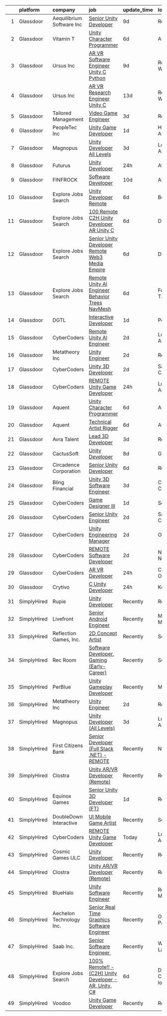 

|    | platform    | company                   | job                                                                                                                                                                                                                                                                                                                                                                                                                                                                                                                                                                                                                                                                                                                                                                                                                                                                                                                                                                                                                                                                                                                                                                                                                                                                                                                                                                                                   | update_time   | location               |
|---:|:------------|:--------------------------|:------------------------------------------------------------------------------------------------------------------------------------------------------------------------------------------------------------------------------------------------------------------------------------------------------------------------------------------------------------------------------------------------------------------------------------------------------------------------------------------------------------------------------------------------------------------------------------------------------------------------------------------------------------------------------------------------------------------------------------------------------------------------------------------------------------------------------------------------------------------------------------------------------------------------------------------------------------------------------------------------------------------------------------------------------------------------------------------------------------------------------------------------------------------------------------------------------------------------------------------------------------------------------------------------------------------------------------------------------------------------------------------------------|:--------------|:-----------------------|
|  1 | Glassdoor   | Aequilibrium Software Inc | [Senior Unity Developer](https://www.glassdoor.com/partner/jobListing.htm?pos=125&ao=1136043&s=58&guid=00000181b887765cb7d93dd16df8de0f&src=GD_JOB_AD&t=SR&vt=w&ea=1&cs=1_f48c80c2&cb=1656658294750&jobListingId=1007955702190&jrtk=3-0-1g6s8etkpjcao801-1g6s8etl7ih5g800-6a1731a0c97aa529-)                                                                                                                                                                                                                                                                                                                                                                                                                                                                                                                                                                                                                                                                                                                                                                                                                                                                                                                                                                                                                                                                                                          | 9d            | Remote                 |
|  2 | Glassdoor   | Vitamin T                 | [Unity Character Programmer](https://www.glassdoor.com/partner/jobListing.htm?pos=108&ao=1110586&s=58&guid=00000181b887765cb7d93dd16df8de0f&src=GD_JOB_AD&t=SR&vt=w&cs=1_ab89dff1&cb=1656658294749&jobListingId=1007962315740&cpc=334ABAF5D42DC775&jrtk=3-0-1g6s8etkpjcao801-1g6s8etl7ih5g800-b9e152471c49e13f--6NYlbfkN0DMrcEu7yrtATojKJA7cEzGQ3FdRGWLh0CZQInL4ECGI6k5tN82kdM0cJmh4vC7GgjpjbQeE5vFHm0xGlQ-xX-lNlYN5q90pzV1MeFB2WX6W4pKKVFAuLPB5iVX6Ow_376yWFDyWEHZPXIuhsAVG6w-bzCIgEeVjODvBd6FhIkpeqWygDSLPi6RfZONtr8aEDYz3h5HAtj55TF4Q7ER3TMXcyzFJA9KwS8VmF4ZI9DJizKaIJzskvqK5qqNYBV88vXx6r8BjTdScdEOEPzz5NJ5Ep73ECSIKIpPEGRvHnMPRLQ5H1YLTrCPQE0MSDZd8Ro1Ed7G8zTzdTds2wvIHiFJy_ZBi2FLpqrUH7vUpxNb5Wn0lvXvSLubQSA_i-TtSAzMXwg2N8iz1VavxejlCwz7wynyXNzKttfYZmRfYoDDjnoNX2VhRymbrMy6Nd1h_O_0NIh-_4E9Dg%3D%3D)                                                                                                                                                                                                                                                                                                                                                                                                                                                                                                                                                                                          | 6d            | Austin, TX             |
|  3 | Glassdoor   | Ursus  Inc                | [AR VR Software Engineer   Unity C   Python](https://www.glassdoor.com/partner/jobListing.htm?pos=107&ao=1110586&s=58&guid=00000181b887765cb7d93dd16df8de0f&src=GD_JOB_AD&t=SR&vt=w&ea=1&cs=1_51ba2302&cb=1656658294749&jobListingId=1007955127999&cpc=FAE5E775D180B2FB&jrtk=3-0-1g6s8etkpjcao801-1g6s8etl7ih5g800-7b7b607b7b587eaa--6NYlbfkN0CT8vBT9H5mqECx2dfLV_FONLPDKpIRssxVwtj05Tmm4rA5I0VNOPdM1oYsK66ov5ouvJivJ5tJ2bZ0YVEL31CY-hJVgsBaGfcvbciajDBvovrGHFnMWZoF858wndCgXQ3v-NEYaL4g72MsaJXeUOW7SS1H7U1GvuIxdCOozxf5SqR7pgjM19BrPb3uA4vm98rO8_-pXeIBgWQMcHlkD3KWRDpQ_9NI48FrGn12CEn-BPNJaGTr1OX7nsOOXVNqdoMffUWzCUMNnS97XOYFXtAPEkEiT1JYw1NiqwELOytZn-eRfppPZH0lVqHb0oDA6azzPL5QWaXbmuod1-pz6l8f9-sq4CkOd179U_oUimtYKXHN0SjUcKSFrAqUP-DiP6GNVjsxSHKmxQgktYu1Uz8vf0AgArQHVsQyPjokrPqpHhKwFKb7zkaGljzVixlljeAARfqgfZ6Rzd60KAwlk0RVA9SWqeubER01tsuw9oHp9YF57w1ePqnzL56tEY08HoV_VGNTclyfnFEWwPRhAQrPKxGPW-0g_IfTgI-2JkCG1Xi70MzjO_f3ZKEVTp7sOen1erV5k7XtD5v2y1gqc0j5WpN7Z16P4x6ZmauBgPm89id41FSujrPtWBMAIPCv4xT0ytYnaWFvj4jgNMxYJ9pxpZzSvSqUSfOjV6yOFhbZGlYpFbjEoUop8c6fu0YYkTeIJ8Qdfd-sw_Soc7kWuvQOH3fQue7VGf590gaffnvIoCPurTs9_GxD1BfE3lArJLazpkL1eFZP9bd5g6-BAToLW4l-ElPLNmxFGFZhn6metED-NkaVuOAJm8pEoyNvEr1i-drX8pwha5S5671lefTlZ-T9UMhfNGhOo_VxJa74sHMKD4GhMFKbsXVxUzWbZUm8fag_7GkCyIjU-EmzL0H39xK1mPUDgGE6IVaHAfLIwu6niSNliqK83e7lGQyIrmr3gPFGzU6RYWlWFqnI8ARoPqZaXKd3S3PyAYrte8EK3uYoOKo2Fgse) | 9d            | Redmond, WA            |
|  4 | Glassdoor   | Ursus  Inc                | [AR VR Research Engineer   Unity C  ](https://www.glassdoor.com/partner/jobListing.htm?pos=109&ao=1110586&s=58&guid=00000181b887765cb7d93dd16df8de0f&src=GD_JOB_AD&t=SR&vt=w&ea=1&cs=1_482d495c&cb=1656658294749&jobListingId=1007947855272&cpc=1160948BCBA38B5B&jrtk=3-0-1g6s8etkpjcao801-1g6s8etl7ih5g800-f382c0e248777f8f--6NYlbfkN0CT8vBT9H5mqECx2dfLV_FONLPDKpIRssxVwtj05Tmm4rA5I0VNOPdM1oYsK66ov5qx0OvjYRp0KEi7U1Elrtla2p7BElDBPfOHvnjRxMQiqMMj3L3paw0NTIovNTYV91KOrXqS79QxXiJzTiBMWuuYxtSyzHCQN3j9Ef91CaXEpVknkU6W2XSr2aHmaJxOKUXVH10x14tkSDhe56-j98BB4grGzkDoKS3fub1dMmfCFssRozM9LOjiX93Ls6hVD8wDkKxapcfx64TjgiDF3brRsRJWKb2vzkBd2e8T8rvF3CcI_s-02NJWX5fhq2mgiHp2hSUkUh4T8wjjocxL35H3ZVNnfy12y5SF5c9b0Zkkw4Bhja_q2E8h_13CMnwGAUu1uCrdLI9Zq7RiYh7jDe-ZE4XhAFbirfkZhsiBru6xBvg0mkO3BGNYnE-CDRdjn0m_3eK0kttw24URLqPErd7fhKE9YvRIqfthH4S0hZg7LoMAR1lgq48UfnWHFW-YvCPD9uoOnwZOt3svodGPGzq0g2QjJ5yQj9PAhDY5Uyj1T4BCmjMOtE-w4wD4u0zBdgS7R_8JiD3-2sptDCTwS2F4ztJLNXXyYZz1mGumDk0hMC8-izUeT0Di7U8hovsSRGCZTkxa_O6p_Z9yAODoegkf8_V80okUjQij1mHU46u6PAz99cSx__t57MnVEpJhPgvjNSTY_k0gXQEmHHEM16b09zJtdl5QThlJxDZn076e8t9jAkxs84mnPP2NtNiO3XQD8Vf621hwl7GICjl58eQWQaqR-ubj-hH3BymmC6eb-Hqh_vq9JvnC8kQ7nEkKxD_2y-GVkvn4pbp1L6iLWVqJtkuqMXyLI9EtOed35hYFHzmzjeChyp2hKYGLSyehNKMtqXTqOUfA5y2VG3dkMqpAfCQ1Y5rky74GYUH0PK35ByqhiZC3mF8lv0DxNAFH9Tg6ehVwDG75y4ARRGePk2tMB4I2DscXLXqZe3D079gyQWP_Xv3UCIzp)        | 13d           | Redmond, WA            |
|  5 | Glassdoor   | Tailored Management       | [Video Game Engineer](https://www.glassdoor.com/partner/jobListing.htm?pos=111&ao=1110586&s=58&guid=00000181b887765cb7d93dd16df8de0f&src=GD_JOB_AD&t=SR&vt=w&ea=1&cs=1_6a99c754&cb=1656658294749&jobListingId=1007966040768&cpc=47CFDC01B3F81FAC&jrtk=3-0-1g6s8etkpjcao801-1g6s8etl7ih5g800-925caa3a4eaf95c8--6NYlbfkN0DI_pqscLjs9LkB0jlO39g2s8RE9SCHTdataN4HV1TulM7Ds4Lr1PIsV9L2_JXp5oYZgjIAXAUVj6LFHHaDZ5EJUf74gpyxKG2OzWTMcpql_bFWVH68a9Afca703k87w9hQEE7oVwH5rkT3OLpgPb3o_aDH7t_FtErgO9BB4h8LK9EdtJkQ4Mv1rx5a7EQUnOaiIleJ4NZaOIStgqhQZYF9-bxspVvpgQRkwYGU34Xv5z7yBQFHeD9aAe_UtZGibpBNoOa5XtZ-xvfwToDtMClEEJI6WsXEPlbcrrtRLVc6jgU5qI4hodiCcm3b2iuMtnZ6p-4ccN1xGmwk8m0XJskOedMRLIfVlyFCHl_A4hKFzJk3m7xylTmP6ng21XHSEOyFCFuWMen5wT9oWb0iOHvWs3ab0kAp3dx12WEOHhtIAc3GFOW0mMh1MNKINReeZfw0JJwuNevxH5JNUjpxK7iUhhnvZpZRkCUiLpncH8GWE2LT8-RNYoHyXUc7R9GdE27WYT66lkpeMLHUIZezJ7oM)                                                                                                                                                                                                                                                                                                                                                                                                                                                                                                                        | 3d            | Remote                 |
|  6 | Glassdoor   | PeopleTec  Inc            | [Unity Game Developer](https://www.glassdoor.com/partner/jobListing.htm?pos=120&ao=1136043&s=58&guid=00000181b887765cb7d93dd16df8de0f&src=GD_JOB_AD&t=SR&vt=w&cs=1_c9774fd1&cb=1656658294750&jobListingId=1007971751922&jrtk=3-0-1g6s8etkpjcao801-1g6s8etl7ih5g800-b842b8f4001b468f-)                                                                                                                                                                                                                                                                                                                                                                                                                                                                                                                                                                                                                                                                                                                                                                                                                                                                                                                                                                                                                                                                                                                 | 1d            | Huntsville, AL         |
|  7 | Glassdoor   | Magnopus                  | [Unity Developer  All Levels ](https://www.glassdoor.com/partner/jobListing.htm?pos=118&ao=1136043&s=58&guid=00000181b887765cb7d93dd16df8de0f&src=GD_JOB_AD&t=SR&vt=w&ea=1&cs=1_d65fd840&cb=1656658294750&jobListingId=1007967763565&jrtk=3-0-1g6s8etkpjcao801-1g6s8etl7ih5g800-41c61a663809215b-)                                                                                                                                                                                                                                                                                                                                                                                                                                                                                                                                                                                                                                                                                                                                                                                                                                                                                                                                                                                                                                                                                                    | 3d            | Los Angeles, CA        |
|  8 | Glassdoor   | Futurus                   | [Unity Developer](https://www.glassdoor.com/partner/jobListing.htm?pos=121&ao=1136043&s=58&guid=00000181b887765cb7d93dd16df8de0f&src=GD_JOB_AD&t=SR&vt=w&cs=1_9b32c202&cb=1656658294750&jobListingId=1007975388595&jrtk=3-0-1g6s8etkpjcao801-1g6s8etl7ih5g800-47b83538bc10ef9f-)                                                                                                                                                                                                                                                                                                                                                                                                                                                                                                                                                                                                                                                                                                                                                                                                                                                                                                                                                                                                                                                                                                                      | 24h           | Atlanta, GA            |
|  9 | Glassdoor   | FINFROCK                  | [Software Developer](https://www.glassdoor.com/partner/jobListing.htm?pos=101&ao=1110586&s=58&guid=00000181b887765cb7d93dd16df8de0f&src=GD_JOB_AD&t=SR&vt=w&ea=1&cs=1_7cc83133&cb=1656658294747&jobListingId=1007952016530&cpc=412D8C26869823CD&jrtk=3-0-1g6s8etkpjcao801-1g6s8etl7ih5g800-ee4d573acd9a88a8--6NYlbfkN0C3s6SQssVyjM0TBjXC5cY90NsFTu6k7iXDnyh6Xjam_Xi16b1zYIiAexvnUjw5UU5RDi56t7-bqs_amIVvl218YWkQjOFwr-CuYRKl1Yc-4Gb46vJZqtsuOP-21dVtZbPMRzj-9vGTG7Q1BpIqmG8-P6USM6pM6GIZqpYdkCtYGUhTnHu-7kB5JqKM19sUGfC7K5fRVb60e_pPAmKgN2yHWx2mp4jk9wWL3b8jl0e50Lb56ft_0iZ8U8roSh1ti3wiCqu22RW7DDM0AHCZ3XMfcAmcAa-Uedt8u4GUwOpO1Hs_qFIhvmclLuXTmWjvdabnSqZ-nZyIqVI3BSYxUoRMFdbIC7hHEAXuWtMRgZ0Exxx7W_gyRwQ4pl6uYHdFjEwwKayZig6O7WWc41NxVmkdiLsDc2S7QmC3kqP2mUBgGKqhhfi5CbrpCxrT85zsH0nnw-kt56r-Y7gZ6Mqe0PXI8yiGRKvBUi-8rv6eReJiHrdZtAxD7c62SLFWiB644W4%3D)                                                                                                                                                                                                                                                                                                                                                                                                                                                                                                                                           | 10d           | Apopka, FL             |
| 10 | Glassdoor   | Explore Jobs Search       | [Unity Developer  Remote ](https://www.glassdoor.com/partner/jobListing.htm?pos=122&ao=1136043&s=58&guid=00000181b887765cb7d93dd16df8de0f&src=GD_JOB_AD&t=SR&vt=w&cs=1_91e339f8&cb=1656658294750&jobListingId=1007961440880&jrtk=3-0-1g6s8etkpjcao801-1g6s8etl7ih5g800-3c1b69076cfe6b13-)                                                                                                                                                                                                                                                                                                                                                                                                                                                                                                                                                                                                                                                                                                                                                                                                                                                                                                                                                                                                                                                                                                             | 6d            | Boston, MA             |
| 11 | Glassdoor   | Explore Jobs Search       | [100  Remote      C2H  Unity Developer   AR  Unity  C ](https://www.glassdoor.com/partner/jobListing.htm?pos=119&ao=1136043&s=58&guid=00000181b887765cb7d93dd16df8de0f&src=GD_JOB_AD&t=SR&vt=w&cs=1_df9be164&cb=1656658294750&jobListingId=1007961440668&jrtk=3-0-1g6s8etkpjcao801-1g6s8etl7ih5g800-e19d92c6f24ffd7d-)                                                                                                                                                                                                                                                                                                                                                                                                                                                                                                                                                                                                                                                                                                                                                                                                                                                                                                                                                                                                                                                                                | 6d            | Denver, CO             |
| 12 | Glassdoor   | Explore Jobs Search       | [Senior Unity Developer  Remote    Web3 Media Empire ](https://www.glassdoor.com/partner/jobListing.htm?pos=129&ao=1136043&s=58&guid=00000181b887765cb7d93dd16df8de0f&src=GD_JOB_AD&t=SR&vt=w&cs=1_c1960f94&cb=1656658294755&jobListingId=1007961440778&jrtk=3-0-1g6s8etkpjcao801-1g6s8etl7ih5g800-85e313836e569c3f-)                                                                                                                                                                                                                                                                                                                                                                                                                                                                                                                                                                                                                                                                                                                                                                                                                                                                                                                                                                                                                                                                                 | 6d            | Denver, CO             |
| 13 | Glassdoor   | Explore Jobs Search       | [Remote Unity AI Engineer   Behavior Trees  NavMesh](https://www.glassdoor.com/partner/jobListing.htm?pos=126&ao=1136043&s=58&guid=00000181b887765cb7d93dd16df8de0f&src=GD_JOB_AD&t=SR&vt=w&cs=1_f7473983&cb=1656658294750&jobListingId=1007961458315&jrtk=3-0-1g6s8etkpjcao801-1g6s8etl7ih5g800-ac780993dd6cde2b-)                                                                                                                                                                                                                                                                                                                                                                                                                                                                                                                                                                                                                                                                                                                                                                                                                                                                                                                                                                                                                                                                                   | 6d            | Fort Worth, TX         |
| 14 | Glassdoor   | DGTL                      | [Interactive Developer](https://www.glassdoor.com/partner/jobListing.htm?pos=103&ao=1110586&s=58&guid=00000181b887765cb7d93dd16df8de0f&src=GD_JOB_AD&t=SR&vt=w&ea=1&cs=1_1efb42ec&cb=1656658294748&jobListingId=1007971076266&cpc=663B5FE45D73772E&jrtk=3-0-1g6s8etkpjcao801-1g6s8etl7ih5g800-7011e6c662262f0c--6NYlbfkN0CfRTqPJrwkbSDT20iZEmyWW2er5ZyPXME6gTRp4t-ps8uWMhfpK9ZrEhZV1kv9a0fwI8FFGzCsw0AHE4611cLbWfwTAJqtw6EP9iTO74rudJWZ7EG7-6cz1q9tlH02HdX1DEYNYZu3Ve1D2B2jWEyYx-HIGDAfO9elbU1yLX6feUN9nAWX7Y_V7GGKjHJUNRvTRy7_GiApOYP501-DYNIWjJRa6Pr0kp7y4jqH9ARkVH8CsZVvisKVZRmyCgjpv1OiOqQimrNVFe4914vyspfCOP59bBNtxNxOP6SiFTdRuYVdYJONWIPu7WfO4ASGMuk-VWPU2qhKMpQ-5b5M7EOQXo6HTGjuMVF-Vdu1Z4zq1Gm2DHcQPESAduY4aac42tceLCC6hR_rJvDcRMPYgeDZHTSpYmgUUnC2nvnb1IwzpFP9z0JPTZcCHDxITl0_4q293P80eG_NUT6Xk6w7yf1K21IdN4aKTr2_t2reD0xQtYivqPwS132KQa_ldYqPtffrf1ULthbb9A%3D%3D)                                                                                                                                                                                                                                                                                                                                                                                                                                                                                                                          | 1d            | Portland, OR           |
| 15 | Glassdoor   | CyberCoders               | [Remote Unity AI Engineer](https://www.glassdoor.com/partner/jobListing.htm?pos=110&ao=1110586&s=58&guid=00000181b887765cb7d93dd16df8de0f&src=GD_JOB_AD&t=SR&vt=w&ea=1&cs=1_6aa6977d&cb=1656658294749&jobListingId=1007969016958&cpc=C4A69CCDBB3B9599&jrtk=3-0-1g6s8etkpjcao801-1g6s8etl7ih5g800-2857a899c884d158--6NYlbfkN0CpFJQzrgRR8WqXWK1qKKEqALWJw739KlKqr2H-MSI4eoBlI4EFrmor2FYZMP3muM1Mcqu8sVXnn1W-7g6ZD0fO1vF1hoiSIRBop2N6ExfjzGv0hUqM0gItEo_IEEz3-T7cH0FvcgvtW6xyXHa8AUfjwlmyrzmCLQRp-Xl9FrgM4_C2mPMFQvuh66Ykfc7aWzgzHUXki5VT6S6o96x-UwSwX6Nn7K4vDI7OE-wngQYuxVu4ahGciOQ2eDu-3D4SF_Y8_GiGWE0UeMhz68n0Edjm6vAQ2eIcQ7ySfA46_MeGaEOG3LlnmqYDYZBCk2UgclM9n3Ny7jVXGB2O4Sm-RUf99FWQnc2pdNyJG2C2_TR-VHPt--DOnUSXrA9Vel-H77WAUNzYeWR-SZ7at5HKwoL1qZJalftkSY57NXMV33j4k8RKYRvaaRYD8F6EiV163phpU6jShCZkA7DRy2oRZYRzXKx3IRoYtrpJGrBoE_3iXsBeZJamH5VuJXCD3yfiDcMkpgRIpKS1Mf6JiSP3aTL2a9uQCEkD4uMQPegGsZgK5SwmFoaSGZgKSN_i4Zd47Cvvp7pdNLHMG-znSaN1514mQ3i9Vmepp2e78_tCpgjG_9px5I5Gob5b2eeZcJNNbZ7-Uf_3SK6O3ymNoYtVPIySncrw8z1iibVKMC_JlL0ihhVEkzLbeY_jtJtTWDzwJG752bvYNkqq3gVgoA1K-3rr9Vqi-FSG3Vjxoz6Qdj_ovjkjFZAdCrlk0yA_TwDH3EJVM7oWxyFQtZFwEudvlyrBZTFFOmLQppYMC_TvQqM-TeaWW8a2K7zZ79RzRhk5XgKbzgFrSqJpv5EUbTI56lm89SwIOQ8Pz8xJVX50KMaVwSWAt42_ilAe5Ipr9ci9U0Mub2XDvxAUxZBtACvEz7b7LSJ1MngrF9mwrt8-c6KoQUp-B8bHLstEw9-aqa4bUL5-Nakvn2Yr59F3scqKJh1Sm4I_W4MJYM0%3D)                                     | 2d            | Los Angeles, CA        |
| 16 | Glassdoor   | Metatheory Inc            | [Unity Engineer](https://www.glassdoor.com/partner/jobListing.htm?pos=130&ao=1136043&s=58&guid=00000181b887765cb7d93dd16df8de0f&src=GD_JOB_AD&t=SR&vt=w&ea=1&cs=1_66202319&cb=1656658294755&jobListingId=1007968446168&jrtk=3-0-1g6s8etkpjcao801-1g6s8etl7ih5g800-4fc095c14233aef3-)                                                                                                                                                                                                                                                                                                                                                                                                                                                                                                                                                                                                                                                                                                                                                                                                                                                                                                                                                                                                                                                                                                                  | 2d            | Remote                 |
| 17 | Glassdoor   | CyberCoders               | [Unity 3D Developer](https://www.glassdoor.com/partner/jobListing.htm?pos=106&ao=1110586&s=58&guid=00000181b887765cb7d93dd16df8de0f&src=GD_JOB_AD&t=SR&vt=w&ea=1&cs=1_28f510c5&cb=1656658294748&jobListingId=1007969017593&cpc=C4A69CCDBB3B9599&jrtk=3-0-1g6s8etkpjcao801-1g6s8etl7ih5g800-f2eca20abc4aaaca--6NYlbfkN0CpFJQzrgRR8WqXWK1qKKEqALWJw739KlKqr2H-MSI4eoBlI4EFrmor2FYZMP3muM1Mcqu8sVXnn_8drqtpreSqVakLGDRNvxEkXy-DVlujoMhxMUJps4ERObu3ezX79eC7jDZPnvo67jm1X7bW283Qa7RVjYpdsIafXL3X35JMamYnX2aWK7s2N8SlHFy0oNcllf1hv0-gCX1HRLSlmOnFzVK6NUiRdRyi4bFDVPtl5lIgQEVj3IVFi6Mip9Ot2RGncx3gYxDpUe1VU5MZiLrsETQUUYEcxzIzq2sempT_Y7t-RPssvbHxhRutHbIZ5-91g39r_rsER0eTOqFq9MnyWJq30xIjfyQlcJtu6aWLTnIm1AGtgLSYCwaOCgjnAnorTU-xiZDp5ir5c1TsLthpA6sr15Mz-za8_t_zd1LOG3L6V5DGEl1caOuPKva0fGeVlc5TiX97p0TQZlGDSSGvI-P8I7CbFy7pCarytccuzuBERZnx4mbmnSWnRm_Adp9dx0xlKzq0E5Okjb_x76iI9AwBnr3ZJroSfyq2aKQ3myDaz_UbZZ9XQVa1JOFJbPHh9wQRKGpfIf8STHJ2pz_HK-3GmJTlzFTs6R2CQ0wcGXCh783vACH_NiuQd7bgAT9BB851tG7Wo3Clz2mrODMad6PrhKVS9eoOAWU7hMz6OWdfgvHOrC2rBXGMdGHcHmXMhT8R36DZ31X-XOYaVPPvNolmVQizvzx4TVQ16tcUWpIIdnwZsyCDHJ5fL7s7z2MEgOgdAsxqBFaIehXYcYFIXWBpCo6oew4hnHgJXSQp93_C9UdpU8gsHSMkSYJFrk6gaxC3eQ1lIwBlTkd5g10EyHoU_BIaPldy72c2Z2tkuv7QKoB2V-h-G-7zWdMW2H3BpXO-5IOUrlkxTtZAgTVbhV3jL7XPQeyT9VxSOflQRNMu2tEm3N2-WHao_9oTPqrXpLo3qYN026AGK-g0uHX-)                                                         | 2d            | San Jose, CA           |
| 18 | Glassdoor   | CyberCoders               | [REMOTE Unity Game Developer](https://www.glassdoor.com/partner/jobListing.htm?pos=104&ao=1110586&s=58&guid=00000181b887765cb7d93dd16df8de0f&src=GD_JOB_AD&t=SR&vt=w&ea=1&cs=1_de3a26a0&cb=1656658294748&jobListingId=1007974915770&cpc=AC285F3A3ECA6BB0&jrtk=3-0-1g6s8etkpjcao801-1g6s8etl7ih5g800-d03b61d7597b80d2--6NYlbfkN0CpFJQzrgRR8WqXWK1qKKEqALWJw739KlKqr2H-MSI4eoBlI4EFrmor2FYZMP3muM2QRV5nruVsIuzp6ITS1ZP3vqflXBGkW3I0d6X7h8rTmxd3SwubCqBobJCFrl85QyZzauutCpDzhnCB4lDrPsi8eVLyowIwa72B7Yf_mbR5cHhK66wGC5rL7yJM1mveUV82Hou8pxP9MBcnWl8FUiedD71PA3uP0e_uUgMHbofc_Va3MuykX0RUSR2rR-XSxbr_AYShlCkHO77ugTA73HIdZHFahCaw960UdzhdIpIZTe7yr-P7WSGtpOUgvR7yqvp9ZoSNYvh5_uVvWhEL55Z_PwNUQwcq6BU71IIBnJ9ssC1ATQ8nnL1Sqiv6UrCtkSB0_y9ha4Anf6fT0S69ys2G2mT06hKyhRfDf5bvmtAtIMgUcYFA68TBb4oSyBjyR_Ai3KsqxupbDu_nAbVvA-HEDxaZkEWeTIs6bCG6qNyHgjWYSuTJmzWcvQp2Si4v8dHXbXcTrvmxq10jflSMGiAIO23jCq53scHEoYp49eXoJEWKfgPoJgdKDgdek5PWeluJP88sbg2e7K2a9rabwAna8Y4UGwIlRkTeDjuBCNK6Oyla5JAAISxSLaN2J8G_mEYtDMdhKcpJzh99b0UDbnOdV7qbCZM2Q1axsRwZveGoIIQkr0wrbGaGSFLD0qRT4ezOha-X0gqt8Xj4OE2JQhCSReh_FpWCD1Dt-MVPh_4h_7oPC1sKYNfJl6XXLh40s5_N-mNZDwjaGe2SNmAnNzfFGf5UUUP5LZYyypRX-HSG4lN_gVaod_6mdnAAPYj4qB05pAeIv7VaY7odluGrndE4qg05rvwzy81RDWj-XmCUt2xGeUAFOaihHoCDnmwDrTySDheR1IHE4Gzz8o09q10tIux0hKDUSvCstfQ1SjuQnWSL_VCTB6qtOqX7sS9O1yeYAppfk-wLhY2maXU4TbdBRcdXROh7b03k5RMjgtLZcSismCCFlGKge1FOC0IYMyU%3D)  | 24h           | Los Angeles, CA        |
| 19 | Glassdoor   | Aquent                    | [Unity Character Programmer](https://www.glassdoor.com/partner/jobListing.htm?pos=105&ao=1110586&s=58&guid=00000181b887765cb7d93dd16df8de0f&src=GD_JOB_AD&t=SR&vt=w&cs=1_527967f7&cb=1656658294747&jobListingId=1007962455284&cpc=FA84DF7EA1EC2398&jrtk=3-0-1g6s8etkpjcao801-1g6s8etl7ih5g800-7daf723f51a2017b--6NYlbfkN0DMrcEu7yrtATojKJA7cEzGQ3FdRGWLh0CZQInL4ECGI9gD0Wolx9R2v-Aex0-GK07Knq57hB32WD9JI65nwYhLagR8l9YCMUIeinPvgI8On5JUf1ML463mrPTV97DEzo_70StmOy78R0C_5MhjqA0P7F9KJRWxiJSO4MEkJr4hO4Mzu5WealnYcblFoMKCbeo_Pi5UalnxsC6uNGe10_OBWn8hAoz2NnjaqDSbSpnCVyOshI5Qk8RGv_ijnuxea6hZd-n6EHF0I1xteMVsjqvp6kUx5I57n1mEJzLs3jIVXx9Q0kLtLPkQCZ7it1ry9rsLvt_L2t8JS-OmiyPj3GEfS04mDU6dOND4zD0GiPY3RSRsYbfj8ykpz-FLfZmBtiTaO96pEprnjamLbcybUdTWJPUuXELfxjPGhKJwnUgZPFZqGLLvQK7IBohfTPct9V4%3D)                                                                                                                                                                                                                                                                                                                                                                                                                                                                                                                                                                                                        | 6d            | Austin, TX             |
| 20 | Glassdoor   | Aquent                    | [Technical Artist   Rigger](https://www.glassdoor.com/partner/jobListing.htm?pos=112&ao=1110586&s=58&guid=00000181b887765cb7d93dd16df8de0f&src=GD_JOB_AD&t=SR&vt=w&cs=1_f9e4996c&cb=1656658294749&jobListingId=1007962455713&cpc=B076152010A3B66C&jrtk=3-0-1g6s8etkpjcao801-1g6s8etl7ih5g800-baa476b5b72aa624--6NYlbfkN0DMrcEu7yrtATojKJA7cEzGQ3FdRGWLh0CZQInL4ECGI9gD0Wolx9R2v-Aex0-GK07Knq57hB32WFRJXEorE8Gdb1PZY-tcXqFBhkUiSGen-2eUbNVnFuP8e9cXxFMkJuViH_SLlLVlw1G-0kwq843MN7R4rb_7RFzZEuvXSqX5eC9GzDXTmOAh_Hl4WEdqUERo8tvKBvAXoge0fUY7NGu7LfDFSVdIu2R8V9iMRT7dNG0vJzPRmOARvwGptGTEsfKqd2yniH4QBPge3SnzOkEYuDMXQ88626ORAf13ngIS5mgiCpKAwroxBjbksOa4Ky45pU_ZKTyyrdHVa8XbfGQMy3BdFqQxfTZ3j5SUg7EiZ0BrMHYEiG1gn4mGjMVhEo1D-ypKMru8skmzm4mIiavIY3l96AbsYdXmQEGV_nA8VIWvbocXKVf2WUNXL6TdcdI%3D)                                                                                                                                                                                                                                                                                                                                                                                                                                                                                                                                                                                                         | 6d            | Austin, TX             |
| 21 | Glassdoor   | Avra Talent               | [Lead 3D Developer](https://www.glassdoor.com/partner/jobListing.htm?pos=102&ao=1110586&s=58&guid=00000181b887765cb7d93dd16df8de0f&src=GD_JOB_AD&t=SR&vt=w&cs=1_641b864d&cb=1656658294747&jobListingId=1007966012501&cpc=292986E5893862A2&jrtk=3-0-1g6s8etkpjcao801-1g6s8etl7ih5g800-b9853b9a47741e88--6NYlbfkN0B9-418cCXRzcGI1omC3v1wRgm_AezucpluatJafpVZg5tLBFTmiP1LYryusOQq5x5E7k_t6mhbaBDBteuF76DBPDXHj-zp8dqgbQQdp2RawcH8pPcuSzr-wOpiabxlYDMY663W3o0DbYysVeWSZom54fdf65tNguu6stqwD7D3qU6iXxuRYDSu8OxZTVgThhuY5hTQ5Pxln-v_y-yxFZMlIeT36wKOPZmEjHeNxahL9el3L3DQK56IeZoXAh97yxMnqwop0Zx66YasWXyCy-zL5ewc2HTk71m2zXcsSeINWJrtgAKDSvBP6Fd1f8OexcT52X6kYAnoruyh95JfIFplyXjIBOIku8qtSUq9FifbHmauuaEV-A-i_M3x5P1Gvta1U_f9mQXdDc22pb6bXAvZ9CxZ2fKdPxO9rH4-xSuDORO52kxDGKlXh7CZm8O5jk8m3L8Ztn-h1ZCns-XycCqQV-evK6-by5RfyPgpUs-ptcMv_nf-D2kCukvCwFrlHSkHsdXIWRCP9CymiPZ1kdGoj45gPQv-EDlHcDWGHq8BoCPncXN2nAeaLXq9RBmfNJ3iMusdbqvuhCE3_lbwN4lvXMslzDKXDmQ%3D)                                                                                                                                                                                                                                                                                                                                                                                                                                                 | 3d            | Remote                 |
| 22 | Glassdoor   | CactusSoft                | [Unity Developer](https://www.glassdoor.com/partner/jobListing.htm?pos=124&ao=1136043&s=58&guid=00000181b887765cb7d93dd16df8de0f&src=GD_JOB_AD&t=SR&vt=w&cs=1_1c1fdfc3&cb=1656658294750&jobListingId=1007956596855&jrtk=3-0-1g6s8etkpjcao801-1g6s8etl7ih5g800-3f12870df029798e-)                                                                                                                                                                                                                                                                                                                                                                                                                                                                                                                                                                                                                                                                                                                                                                                                                                                                                                                                                                                                                                                                                                                      | 8d            | Georgia                |
| 23 | Glassdoor   | Circadence Corporation    | [Senior Unity Developer](https://www.glassdoor.com/partner/jobListing.htm?pos=123&ao=1136043&s=58&guid=00000181b887765cb7d93dd16df8de0f&src=GD_JOB_AD&t=SR&vt=w&cs=1_03db11db&cb=1656658294750&jobListingId=1007961871751&jrtk=3-0-1g6s8etkpjcao801-1g6s8etl7ih5g800-5d979961ef395f8f-)                                                                                                                                                                                                                                                                                                                                                                                                                                                                                                                                                                                                                                                                                                                                                                                                                                                                                                                                                                                                                                                                                                               | 6d            | Remote                 |
| 24 | Glassdoor   | Bling Financial           | [Unity 3D Software Engineer](https://www.glassdoor.com/partner/jobListing.htm?pos=128&ao=1136043&s=58&guid=00000181b887765cb7d93dd16df8de0f&src=GD_JOB_AD&t=SR&vt=w&cs=1_257f23ba&cb=1656658294751&jobListingId=1007967701907&jrtk=3-0-1g6s8etkpjcao801-1g6s8etl7ih5g800-108b185000dc29df-)                                                                                                                                                                                                                                                                                                                                                                                                                                                                                                                                                                                                                                                                                                                                                                                                                                                                                                                                                                                                                                                                                                           | 3d            | Costa Mesa, CA         |
| 25 | Glassdoor   | CyberCoders               | [Game Designer III](https://www.glassdoor.com/partner/jobListing.htm?pos=117&ao=1110586&s=58&guid=00000181b887765cb7d93dd16df8de0f&src=GD_JOB_AD&t=SR&vt=w&ea=1&cs=1_0ae99de5&cb=1656658294750&jobListingId=1007971115767&cpc=654405A9B1E0A9F5&jrtk=3-0-1g6s8etkpjcao801-1g6s8etl7ih5g800-72e2a753b7af5c4b--6NYlbfkN0CpFJQzrgRR8WqXWK1qKKEqALWJw739KlKqr2H-MSI4eoBlI4EFrmor2FYZMP3muM22GLzNsMmROCjcZxCN7dpjWcYkkMyq5bY-IZUiIKCArb0wMQzPiE4RtELzF5h3isHnLgzRrGJg9ub1McEPAdKNSVmOwUCoMBp4brIP9cYIG3GYS4wN1epKy71riGghH3vMngqQUsFx_gUMFTD5JKJ9Dfe0rmFEDrOh35IWM-eOm5LsCkxMUgP7DkTD8si839sNSrJ7uvvzO0ta25aQDdWJVuJCeyeKPYOsykPKm0XluEX6f6VtMQnvYyDAWWScKh9e7nTxn1C6LfdqNWP_v7h6sAbXAAf4dOsyWzROayy2T3eR6cP1X7sAAhonvOaVe25Na_Y-Qrm649c9JofM0uHclWDexuYgfiPltsBb8J2X5Z97bcQTPAB0RI4NmemrwKZ_7ZslYIfHkn8yTHnPjThLeY4j0MTqGsVs4HZVNBk-ERkSXNLD1ita2mJByqdVygja9QmMTfEd46Ed7EZIqRTd2uvuPQnGHRPIFneR5TOlDWiPlUUP5_xW45ghZ-bao0D5kV-pia9rH87jOAYa0t8zMSGtGd1oEq8s8VYACJ3C1tOCUazWcpthyZvn0f2zUwlKh5G8Xw8FgFTd30mZDEmuquTRrh7P-ikv2qU_l0-t6bp5S3v94byeICRGylb9VMcHvnBrFSLjSmJrFK_abSQ6rz8qElGMV9KLy__CmnkMfsXRhIP4B98twQ-WL5_RagD4BGQ28Q4KWMFUjQ4qdKRgIkQ1XVSpEJ0hqoAweZamVINKxszgqRx8WtOLRhIu7Gy_x-l9Bib1khS083R63wlCeXCwHlY7Bl2XHrLXXQz9XQRbFIE6A-XesfF8vjeasaLSa5nhRsZB3gosArrgsHHGKt_Thc4qoRxqKzMq-LsQ0f3kKvmAdLfpOhseLXu3LZMqV_phWeB43Q%3D%3D)                                                              | 1d            | Seattle, WA            |
| 26 | Glassdoor   | CyberCoders               | [Senior Unity Engineer](https://www.glassdoor.com/partner/jobListing.htm?pos=116&ao=1110586&s=58&guid=00000181b887765cb7d93dd16df8de0f&src=GD_JOB_AD&t=SR&vt=w&ea=1&cs=1_0cef4cb6&cb=1656658294750&jobListingId=1007969017564&cpc=C4A69CCDBB3B9599&jrtk=3-0-1g6s8etkpjcao801-1g6s8etl7ih5g800-6c437450791a4523--6NYlbfkN0CpFJQzrgRR8WqXWK1qKKEqALWJw739KlKqr2H-MSI4eoBlI4EFrmor2FYZMP3muM1Mcqu8sVXnn3g8ZlE-FWrhCFjV5xKGUWHAGwUdrtlsxtIK4cx00FtFlf2GGPE9FPLftfBQkYyJO32kEMp_z4wIBN8mxMqYPRG5H7nwpI8ev2kPU8ftEcFCKhdw59UgSvF9ZVLgPHDUGFmjne3gKH7tn-tqBsNystzELMH0ilYqeHx1VjpW5i439TNOSRfzsGecuX2sFIa36bcH5oUylp8HEl7423TVh3FtNbU1xMujJXQCuzaY2IX-MHabmM6CPGpoRnCZOhLynG_XxAbO_BPZjlypeKrJmqUsE8NlYkZjWPVNS2ZaS21gUNy0J1C1KAZrqw4Bub6eN72ow1PeIjLDMaBd3d3uM1Ci-M75TqtZUJgbOl6Dz5ENPuQutzNRj5XCU06Ir3uCx-RK3Kpo1LJrkpv5ePGgRCXD0cBqaO1832tJie1RFRD6-Pw2y4eKQER4FiqFrDmkSzXa-J214o9s3J8p-jlGF5IkfvQJWyJvlYSYmE5gRl5qt2fW9lR6mnQYC7AkjNS4PTS9jZ_XGU9leYQ9YSuz22DLhKmHZKdbv4XuD8ajadJMJZdIGgJyVVjvaaGSwOEX-jxB0PdkmHRSrCT2S0NJvCYExBvGgNYqXUapNTslF2kM7SDFQczzOLmkdbTDrHTVsgEiX3Fezn4hdhj6ZWZ9PnIUiq4gUOGHDh1NafcFVRGtTNZKecpe5-65edRVv3ldgwwHmJeUBJoX4BN37l163pcnPrlsIQZn4pBFDHZxvC7a77mhq_G5h5t4rG4Iodg4Q6QI4WDCQYB5m5IgxgYAg8N_N6hMSqT7Y5w_BhfGSBfPLFdE90_oB8vSh28cuz7XByEVfYkJSnC8PWT1GlBYRjiZHngBrXBbQPgQVGwMJ0ZbC2dX9aebKrNt7z3oZe8ZXM27IgLnbJGR)                                                      | 2d            | San Carlos, CA         |
| 27 | Glassdoor   | CyberCoders               | [Unity Engineering Manager](https://www.glassdoor.com/partner/jobListing.htm?pos=114&ao=1110586&s=58&guid=00000181b887765cb7d93dd16df8de0f&src=GD_JOB_AD&t=SR&vt=w&ea=1&cs=1_accbab30&cb=1656658294750&jobListingId=1007969017997&cpc=C4A69CCDBB3B9599&jrtk=3-0-1g6s8etkpjcao801-1g6s8etl7ih5g800-961b193d67a223ec--6NYlbfkN0CpFJQzrgRR8WqXWK1qKKEqALWJw739KlKqr2H-MSI4eoBlI4EFrmor2FYZMP3muM1Mcqu8sVXnn2RNJmp22riSh4goe8cDHjyulj7-W6CyeeZqbF5mNbhITZ5Po3Np-RbVSLe8vn3d7Cf84WLN9PQk6_nie6vsO-xVEUvPkm6ubpfKxRxH_OqYYlGG3cXqZL0iP_IknnDPlgxTARETthL1sLKluG7QY43jO53ma2cjpatyZZCnZH4bmOmT0vWPPalcFSFsQPwWzOJ_qMU-mSeoc3upzle6nRaBF8O88p6VOJm1rECInupFpZnmZebOBqBnpnFUAjb1aSHMiUHoPoci_9DFEBQ9QybM3IZLv9g3HkeshUKIzP63lLyQRYPjMUQGnb2_CIl-_ikO1og9zbz1NXVVO1Bfl9qGqnSRtKOuJZ01yY8aZ-zhAb8xUIE0t6Miqo40MJG-_Xe0GrO50mZ9mKw_uz1cqd1c662Yux-geEHnov4akcpEIQwsv4h-kOQKedauaK63GRUcZ_OUvt-Wo6hUD5s4XTwcU7RMEBKyLyr84hmXKICMuA6dmVBxfWYj_WZ0DfdknaGyT9tHge8kddTREk9wMhzSAckJTsoMb35CoT3HBLc_0Nbl7ehrNU4PFDE2xpbIffU5lh4eEKRusfAVeP9hUcTINyc2AUseicd_1xxq2bunmIDWzcw5Jir7Sjc_rfQurZ_wEfKpOQZF-5XttxuaMujWXj_70R4JWXhV2HiMY3Tj1P_5wkOCKlWQgajRc5tjWSEZgevxYvPQJXAhity-zS-hq-TY0FxUlEeNPE12OHVaDnEJlsx_jIre72Nz9xekANNrOrSeQxxVE3JjHHZthcsd59zSqsGuwujWC2L3bZ286SOJy1CTy8s8FG1qTMpkzQGy9m057h66ZQZk7XWazqbaq0BYkvGYAOiYY7hD7mj9td08GxSZZk5YgkTzFPWCGlgHUCa4uIe_aG53mEnmQ7Z-xFtqL3qxdw%3D%3D)                      | 2d            | Orlando, FL            |
| 28 | Glassdoor   | CyberCoders               | [REMOTE Software Developer](https://www.glassdoor.com/partner/jobListing.htm?pos=113&ao=1110586&s=58&guid=00000181b887765cb7d93dd16df8de0f&src=GD_JOB_AD&t=SR&vt=w&ea=1&cs=1_e6fb916c&cb=1656658294750&jobListingId=1007969016665&cpc=334ABAF5D42DC775&jrtk=3-0-1g6s8etkpjcao801-1g6s8etl7ih5g800-f0ba86cd913e6172--6NYlbfkN0CpFJQzrgRR8WqXWK1qKKEqALWJw739KlKqr2H-MSI4eoBlI4EFrmor2FYZMP3muM1Mcqu8sVXnn45HZJjn45AtggbhPFU5X8LNIkCeFdENdvwpO81eKhXoaz4GcVU26dEj-bkMwemF096199wxRe5_CyTx32aEopZBAr1Swr0oaQF1HcOqdacW0optUUkGAv4JLq9CBGAqE0r3g-RpSbXzw_c1ZpXox-TAH7QSXJI4mMZTCNQty-s8YWqS7nvV6OfGpofZAjzV1vJe2GAz09o0KLTn01YzMwqc-GSoUuynCB2yjVMVJLmkqPNZCTw6_WuYriE-VGJNwl4lUsrLA_kAGlfli4FM0KjlefmA75nnGXR12ZTDtnayRl5NQ46fzfWNYBPqHoAfQBD1rbZzGoeb6-K9EMZp3jboGo9AeTNNCYjaM1wCEe0ZvZKla38kU0Lo6Di_YZ5iVYt9H7q7wIEgtTApaek4lYEoQSQGZwr00-Vv7dmjoShj2HoTzUmw4-ZYJ5hFdcv2tXr7rltBuvoHIAP4gKrDC5CH5KL1viddZw-8goGTZeLb5u5q2l8FSgYiKQYSUNp_pEw_HK65lbH8RrFU9cyc1vug6WPy5Ypm7vpdap14ly857N4upg-qvGLcCXuz5gpoK3oMRadpim196KHgzq8RZKKbdUuqxotOy6v3lx8NAB-bB1JOmJGTT5zebwm3kvi5GahrwX33UJsSqlHhVgT-rpq3FAfp70l04MTpoIhNSqHBL6OsbQe9tVpHCrsnrx78qfWc-Mwo1Wqa-M2iaL9vQGu0PtlmboaVvWTI0J0cC_T9GAdwq_ktDnj1q2es454_90yRx9DE7ed1Adrw527nDc9DQrFBVKyGG_Ms0MtkEqM__Jm_KWH-L8eEQOktU27tE-DV0eY9iwfboterGB_p0E5ZruG_pxMCJMYf0fGOR1G6qhh6W0CivzwieT33CY3UUPDUU5toYhUo)                                                  | 2d            | New York, NY           |
| 29 | Glassdoor   | CyberCoders               | [AR VR Developer](https://www.glassdoor.com/partner/jobListing.htm?pos=115&ao=1110586&s=58&guid=00000181b887765cb7d93dd16df8de0f&src=GD_JOB_AD&t=SR&vt=w&ea=1&cs=1_5210bfa0&cb=1656658294750&jobListingId=1007974917351&cpc=334ABAF5D42DC775&jrtk=3-0-1g6s8etkpjcao801-1g6s8etl7ih5g800-2ab3d714c4bba9d7--6NYlbfkN0CpFJQzrgRR8WqXWK1qKKEqALWJw739KlKqr2H-MSI4eoBlI4EFrmor2FYZMP3muM2QRV5nruVsIikvtryyrNWigeq7QaX9hAKL8tILvdVdLwRC5p5wFyBkA6gVdtkaeiS2GFNrwLG5qkWZkU0NfEkWuZBJfAvMl3upeNBmMO5XCfu4ogh_NbSHOrf0hvOnj4OYMPOFjf026ItcPIedtlZLwcvsmzrV1dL65U2NZQmWvi8tO_ymGjenIBuSCqI_Pp6T-V7_m7W0WgTXuGftHL6I7cbRCWHJLZ9tVCwNialIKMGUB96PQTWfTUaWGxoRfjiZFQORMnt2T1dCxoK6_WLtpYoMuAEhp_21tWjsMUaHPMVhrV0vWG7avNVwPY04URWFALowy-6zcR1CZMoNR8ADHEm40UyGIY9Eyzp6Ti-BebNyi2iQ9rb4-BIobwbwk7W8z4xtH-V5kO8mGSbSI78cpbr5SI6rT0DKkSlB5CEHEGsut6T7qhWhhu-NqF0QTUceDQySeAvHgyiXgftCMmjE70uFU3MeGkXWQ0YFdt0vlS2UWuhvR9W_vx4f6U-UIt2LYZM6OW2CxJ3e3TzNK6oYIgCsbipCyf8f-fQc3R6vCHUepT847aDRMQPpEsHhCXHane9Ml2hb2-_ivmaj-4L5N6xig9NGLhDS-NB2_Ch5tPWia4KUP53td_pG9QRuVaEMA8Ao1E816MdMWpBXwCvbhdFt6R6B6Ot9VJkYezQm0aKsGmrY9aYH8pB9ZeUP_ti7Ni5zAdpWUnpUVqzU5Bsh3TzlIN5DUfqqFzX-JLjtBQdd-iyQsHdeuizNgy2gucOpQT0yASn4XiBuIonWpKizIvh5-bcjCflUgZasgU_TosMU3Ly6aSq6RghD0N7zbpHEhz3QUqX9WEzje27ApSQ4SIZ6_FCScKyhKBdFCgATiwHJ7ySiny_7NsGIkL11BAp7bfOtWNoy-LYsSM9vP9azWj9TyVLw5Rc%3D)                                              | 24h           | Cleveland, OH          |
| 30 | Glassdoor   | Crytivo                   | [C  Unity Developer](https://www.glassdoor.com/partner/jobListing.htm?pos=127&ao=1136043&s=58&guid=00000181b887765cb7d93dd16df8de0f&src=GD_JOB_AD&t=SR&vt=w&ea=1&cs=1_fc673c59&cb=1656658294751&jobListingId=1007974017022&jrtk=3-0-1g6s8etkpjcao801-1g6s8etl7ih5g800-e1d19b1fe9c1b99e-)                                                                                                                                                                                                                                                                                                                                                                                                                                                                                                                                                                                                                                                                                                                                                                                                                                                                                                                                                                                                                                                                                                              | 24h           | Keller, TX             |
| 31 | SimplyHired | Rupie                     | [Unity Developer](https://www.simplyhired.com/job/M0Hn3gVyj3pBiM3V_UHRofn7fbQ6nBmYJQekvwH6rtciWcGj3zn4Dw?q=unity+developer)                                                                                                                                                                                                                                                                                                                                                                                                                                                                                                                                                                                                                                                                                                                                                                                                                                                                                                                                                                                                                                                                                                                                                                                                                                                                           | Recently      | Remote                 |
| 32 | SimplyHired | Livefront                 | [Senior Android Engineer](https://www.simplyhired.com/job/GGVyAgw3pv4PFvKHhCtYhqdXeCe0mbTzB4BZAFQ70JAI3wp9enrU2A?q=unity+developer)                                                                                                                                                                                                                                                                                                                                                                                                                                                                                                                                                                                                                                                                                                                                                                                                                                                                                                                                                                                                                                                                                                                                                                                                                                                                   | Recently      | Minneapolis, MN        |
| 33 | SimplyHired | Reflection Games, Inc.    | [2D Concept Artist](https://www.simplyhired.com/job/fA8KKb8QivGM3WHcSYMT6dKVPe_mknKiWmOM8SwKyTTGu9zIpxmbgA?q=unity+developer)                                                                                                                                                                                                                                                                                                                                                                                                                                                                                                                                                                                                                                                                                                                                                                                                                                                                                                                                                                                                                                                                                                                                                                                                                                                                         | Recently      | Seattle, WA            |
| 34 | SimplyHired | Rec Room                  | [Software Developer, Gaming (Early-Career)](https://www.simplyhired.com/job/IfYQ6UpaeLV0dbnbG1hLD9OZ6v-DwuVJeaQqWgTOCbI4FaiKESu8EA?q=unity+developer)                                                                                                                                                                                                                                                                                                                                                                                                                                                                                                                                                                                                                                                                                                                                                                                                                                                                                                                                                                                                                                                                                                                                                                                                                                                 | Recently      | Seattle, WA            |
| 35 | SimplyHired | PerBlue                   | [Unity Gameplay Developer](https://www.simplyhired.com/job/TV0jybbnz5IcEFJ2CR_x45vWsgyA193iHPYx9g3mTcO_fkloMTakaw?q=unity+developer)                                                                                                                                                                                                                                                                                                                                                                                                                                                                                                                                                                                                                                                                                                                                                                                                                                                                                                                                                                                                                                                                                                                                                                                                                                                                  | Recently      | Madison, WI            |
| 36 | SimplyHired | Metatheory Inc            | [Unity Engineer](https://www.simplyhired.com/job/C8yz9ryrauhNyuBiEIMJ_DZJ55wv1Bu-nQr6y4M28WJnunc8BC5TbQ?q=unity+developer)                                                                                                                                                                                                                                                                                                                                                                                                                                                                                                                                                                                                                                                                                                                                                                                                                                                                                                                                                                                                                                                                                                                                                                                                                                                                            | 2d            | Remote                 |
| 37 | SimplyHired | Magnopus                  | [Unity Developer (All Levels)](https://www.simplyhired.com/job/vPypX05jFCjXy9ymS1tlMhP8Zpx81wwzBDbU2anSTS_WypcGgAQCYg?q=unity+developer)                                                                                                                                                                                                                                                                                                                                                                                                                                                                                                                                                                                                                                                                                                                                                                                                                                                                                                                                                                                                                                                                                                                                                                                                                                                              | 3d            | Los Angeles, CA        |
| 38 | SimplyHired | First Citizens Bank       | [Senior Developer (Full Stack .NET) - REMOTE](https://www.simplyhired.com/job/zaQAiTbxlaoKh_Sp8o9fL1KX8DP9GM_FCD0bYWf-tI7KBYQliQ2dow?q=unity+developer)                                                                                                                                                                                                                                                                                                                                                                                                                                                                                                                                                                                                                                                                                                                                                                                                                                                                                                                                                                                                                                                                                                                                                                                                                                               | Recently      | New Jersey             |
| 39 | SimplyHired | Clostra                   | [Unity AR/VR Developer (Remote)](https://www.simplyhired.com/job/Z1VKUCQBOT3Ts7GmKbQNA3IybBKS6Sth5WXSkNoNgd8tAb_Jg26Wpg?q=unity+developer)                                                                                                                                                                                                                                                                                                                                                                                                                                                                                                                                                                                                                                                                                                                                                                                                                                                                                                                                                                                                                                                                                                                                                                                                                                                            | Recently      | Remote                 |
| 40 | SimplyHired | Equinox Games             | [Senior Unity 3D Developer (FT)](https://www.simplyhired.com/job/qw6cCo5EVWMtEWOMnoO-TKsiOlCEDvMG6aAxYFkCjhIWhb_nZFKXQQ?q=unity+developer)                                                                                                                                                                                                                                                                                                                                                                                                                                                                                                                                                                                                                                                                                                                                                                                                                                                                                                                                                                                                                                                                                                                                                                                                                                                            | 1d            | Remote                 |
| 41 | SimplyHired | DoubleDown Interactive    | [UI Mobile Game Artist](https://www.simplyhired.com/job/TOxGl5diRsz23HAJC9oePvNB-v4d2dBG2z6ABLiDKoxs86ndD_kO9w?q=unity+developer)                                                                                                                                                                                                                                                                                                                                                                                                                                                                                                                                                                                                                                                                                                                                                                                                                                                                                                                                                                                                                                                                                                                                                                                                                                                                     | Recently      | Seattle, WA            |
| 42 | SimplyHired | CyberCoders               | [REMOTE Unity Game Developer](https://www.simplyhired.com/job/EXA4xR1iIxAtNlEovSvX-Bcc-AcIavUPSOrF9RM5eCe6bJHka70x4w?q=unity+developer)                                                                                                                                                                                                                                                                                                                                                                                                                                                                                                                                                                                                                                                                                                                                                                                                                                                                                                                                                                                                                                                                                                                                                                                                                                                               | Today         | Los Angeles, CA        |
| 43 | SimplyHired | Cosmic Games ULC          | [Unity Developer](https://www.simplyhired.com/job/CQzxQOkk46Im4OnpbVinFCu4NyKxfGwPF2Ii1tlAbmPZC0vBzOyOGw?q=unity+developer)                                                                                                                                                                                                                                                                                                                                                                                                                                                                                                                                                                                                                                                                                                                                                                                                                                                                                                                                                                                                                                                                                                                                                                                                                                                                           | Recently      | Remote                 |
| 44 | SimplyHired | Clostra                   | [Unity AR/VR Developer (Remote)](https://www.simplyhired.com/job/Z1VKUCQBOT3Ts7GmKbQNA3IybBKS6Sth5WXSkNoNgd8tAb_Jg26Wpg?q=unity+developer)                                                                                                                                                                                                                                                                                                                                                                                                                                                                                                                                                                                                                                                                                                                                                                                                                                                                                                                                                                                                                                                                                                                                                                                                                                                            | Recently      | Remote                 |
| 45 | SimplyHired | BlueHalo                  | [Unity Software Engineer](https://www.simplyhired.com/job/kwIKNKAoTpHOKz_KpiLlaBJ3ho5rh5mQD-80TDBZnDU1gGPlxBGubw?q=unity+developer)                                                                                                                                                                                                                                                                                                                                                                                                                                                                                                                                                                                                                                                                                                                                                                                                                                                                                                                                                                                                                                                                                                                                                                                                                                                                   | Recently      | Rockville, MD          |
| 46 | SimplyHired | Aechelon Technology Inc.  | [Senior Real Time Graphics Software Engineer](https://www.simplyhired.com/job/rcdIZu0u86YflWDJtkQswNVvTN3B-3L7qF5--HTYfTqZ6vl6sJ-lpA?q=unity+developer)                                                                                                                                                                                                                                                                                                                                                                                                                                                                                                                                                                                                                                                                                                                                                                                                                                                                                                                                                                                                                                                                                                                                                                                                                                               | Recently      | Overland Park, KS      |
| 47 | SimplyHired | Saab Inc.                 | [Senior Software Engineer ﻿](https://www.simplyhired.com/job/Lk44Ll0kVSSeshbW4A3kwR9R6ryZS8LBhavFKU-bJJFFQI6c7ePsng?q=unity+developer)                                                                                                                                                                                                                                                                                                                                                                                                                                                                                                                                                                                                                                                                                                                                                                                                                                                                                                                                                                                                                                                                                                                                                                                                                                                                | Recently      | West Lafayette, IN     |
| 48 | SimplyHired | Explore Jobs Search       | [100% Remote!! - (C2H) Unity Developer - AR, Unity, C#](https://www.simplyhired.com/job/A0PH9FYz1ymcVRgrnK28tB5gSLaTJa7WP6GtALBPBVLvVCt4vV-Mww?q=unity+developer)                                                                                                                                                                                                                                                                                                                                                                                                                                                                                                                                                                                                                                                                                                                                                                                                                                                                                                                                                                                                                                                                                                                                                                                                                                     | 6d            | Denver, CO +1 location |
| 49 | SimplyHired | Voodoo                    | [Unity Game Developer](https://www.simplyhired.com/job/NLFQkH33HD_35Ds9kXakUpzo0YFJySLM-k9B6PMS8pvyK5pcffPR_g?q=unity+developer)                                                                                                                                                                                                                                                                                                                                                                                                                                                                                                                                                                                                                                                                                                                                                                                                                                                                                                                                                                                                                                                                                                                                                                                                                                                                      | Recently      | Remote                 |